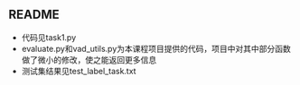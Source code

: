 ## README

* 代码见task1.py
* evaluate.py和vad_utils.py为本课程项目提供的代码，项目中对其中部分函数做了微小的修改，使之能返回更多信息
* 测试集结果见test_label_task.txt
